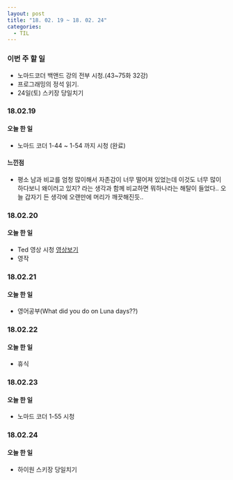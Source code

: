 ```yaml
---
layout: post
title: "18. 02. 19 ~ 18. 02. 24"
categories:
  - TIL
---
```


### 이번 주 할 일
- 노마드코더 백앤드 강의 전부 시청.(43~75화 32강)
- 프로그래밍의 정석 읽기.
- 24일(토) 스키장 당일치기

### 18.02.19
#### 오늘 한 일
- 노마드 코더 1-44 ~ 1-54 까지 시청 (완료)

#### 느낀점
- 평소 남과 비교를 엄청 많이해서 자존감이 너무 떨어져 있었는데 이것도 너무 많이 하다보니 왜이러고 있지? 라는 생각과 함께 비교하면 뭐하나라는 해탈이 들었다.. 오늘 갑자기 든 생각에 오랜만에 머리가 깨끗해진듯..

### 18.02.20
#### 오늘 한 일
- Ted 영상 시청 [영상보기](https://www.ted.com/talks/geena_rocero_why_i_must_come_out/transcript)
- 영작

### 18.02.21
#### 오늘 한 일
- 영어공부(What did you do on Luna days??)


### 18.02.22
#### 오늘 한 일
- 휴식

### 18.02.23
#### 오늘 한 일
- 노마드 코더 1-55 시청

### 18.02.24
#### 오늘 한 일
- 하이원 스키장 당일치기
